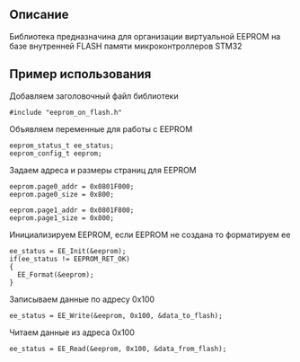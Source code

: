 <!-- Описание -->
## Описание

Библиотека предназначина для организации виртуальной EEPROM на базе внутренней FLASH памяти микроконтроллеров STM32

<!-- USAGE EXAMPLES -->
## Пример использования

Добавляем заголовочный файл библиотеки
```
#include "eeprom_on_flash.h"
```

Объявляем переменные для работы с EEPROM
```
eeprom_status_t ee_status;
eeprom_config_t eeprom;
```

Задаем адреса и размеры страниц для EEPROM
```
eeprom.page0_addr = 0x0801F000;
eeprom.page0_size = 0x800;

eeprom.page1_addr = 0x0801F800;
eeprom.page1_size = 0x800;
```

Инициализируем EEPROM, если EEPROM не создана то форматируем ее
```
ee_status = EE_Init(&eeprom);
if(ee_status != EEPROM_RET_OK)
{
  EE_Format(&eeprom);
}
```

Записываем данные по адресу 0x100
```
ee_status = EE_Write(&eeprom, 0x100, &data_to_flash);
```

Читаем данные из адреса 0x100
```
ee_status = EE_Read(&eeprom, 0x100, &data_from_flash);
```
